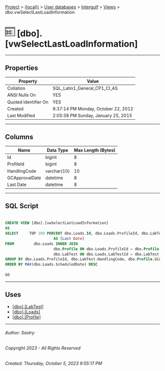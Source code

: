 #### 

[Project](../../../../index.md) > [(local)\\](../../../index.md) > [User databases](../../index.md) > [Intergulf](../index.md) > [Views](Views.md) > dbo.vwSelectLastLoadInformation

# ![Views](../../../../Images/View32.png) [dbo].[vwSelectLastLoadInformation]

---

## <a name="#properties"></a>Properties

| Property | Value |
|---|---|
| Collation | SQL_Latin1_General_CP1_CI_AS |
| ANSI Nulls On | YES |
| Quoted Identifier On | YES |
| Created | 9:37:14 PM Monday, October 22, 2012 |
| Last Modified | 2:05:38 PM Sunday, January 25, 2015 |


---

## <a name="#columns"></a>Columns

| Name | Data Type | Max Length (Bytes) |
|---|---|---|
| Id | bigint | 8 |
| ProfileId | bigint | 8 |
| HandlingCode | varchar(10) | 10 |
| GCApprovalDate | datetime | 8 |
| Last Date | datetime | 8 |


---

## <a name="#sqlscript"></a>SQL Script

```sql

CREATE VIEW [dbo].[vwSelectLastLoadInformation]
AS
SELECT     TOP 100 PERCENT dbo.Loads.Id, dbo.Loads.ProfileId, dbo.LabTest.HandlingCode, dbo.Profile.GCApprovalDate, MAX(dbo.Loads.ScheduledDate) 
                      AS [Last Date]
FROM         dbo.Loads INNER JOIN
                      dbo.Profile ON dbo.Loads.ProfileId = dbo.Profile.Id LEFT OUTER JOIN
                      dbo.LabTest ON dbo.Loads.LabTestId = dbo.LabTest.Id
GROUP BY dbo.Loads.ProfileId, dbo.LabTest.HandlingCode, dbo.Profile.GCApprovalDate, dbo.Loads.Id
ORDER BY MAX(dbo.Loads.ScheduledDate) DESC

GO

```


---

## <a name="#uses"></a>Uses

* [[dbo].[LabTest]](../Tables/dbo_LabTest.md)
* [[dbo].[Loads]](../Tables/dbo_Loads.md)
* [[dbo].[Profile]](../Tables/dbo_Profile.md)


---

###### Author:  Sastry

###### Copyright 2023 - All Rights Reserved

###### Created: Thursday, October 5, 2023 9:55:17 PM


